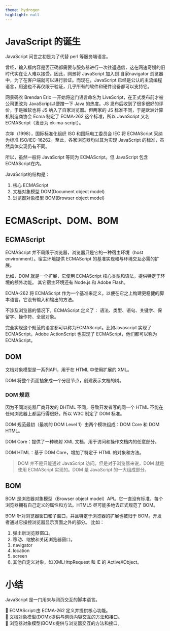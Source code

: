 ```yaml
---
theme: hydrogen
highlight: null
---
```


# JavaScript 的诞生

JavaScript 问世之初是为了代替 perl 等服务端语言。

曾经，输入框内容是否正确都需要与服务器进行一次往返通信，这在网速奇慢的旧时代实在让人难以接受。因此，网景将 JavaScript 加入到 自家navigator 浏览器中，为了在客户端就可以进行验证。而现在，JavaScript 已经是公认的主流编程语言，用途也不再仅限于验证，几乎所有的软件和硬件设备都可以支持它。

网景码农 Brendan Eric 一开始将这门语言命名为 LiveScript，在正式发布前才被公司更改为 JavaScript以便蹭一下 Java 的热度。JS 发布后收到了很多很好的评价，于是微软也将 JS 纳入了自家浏览器。但两家的 JS 标准不同，于是欧洲计算机制造商协会 Ecma 制定了 ECMA-262 这个标准，所以 JavaScript 又名 ECMAScript（发音为 ek-ma-script）。

次年（1998），国际标准化组织 ISO 和国际电工委员会 IEC 将 ECMAScript 采纳为标准 ISO/IEC-16262。至此，各家浏览器均以其为实现 JavaScript 的标准，虽然具体实现仍有不同。

所以，虽然一般将 JavaScript 等同为 ECMAScript。但 JavaScript 包含ECMAScript在内。

JavaScript的结构是：</br>
1. 核心 ECMAScript</br>
2. 文档对象模型 DOM(Document object model)</br>
3. 浏览器对象模型 BOM(Browser object model)

# ECMAScript、DOM、BOM

## ECMAScript

ECMAScript 并不局限于浏览器，浏览器只是它的一种宿主环境（host environment）。宿主环境提供 ECMAScript 的基准实现和与环境交互必需的扩展。

比如，DOM 就是一个扩展，它使用 ECMAScript 核心类型和语法，提供特定于环境的额外功能。
其它宿主环境还有 Node.js 和 Adobe Flash。

ECMA-262 将 ECMAScript 作为一个基准来定义，以便在它之上构建更稳健的脚本语言。它没有输入和输出的方法。

不涉及浏览器的情况下，ECMAScript 定义了：
语法、类型、语句、关键字、保留字、操作符、全局对象。

完全实现这个规范的语言都可以称为ECMAScript。比如Javascript 实现了 ECMAScript，Adobe ActionScript 也实现了 ECMAScript，他们都可以称为ECMAScript。

## DOM 

文档对象模型是一系列API，用于在 HTML 中使用扩展的 XML。

DOM 将整个页面抽象成一个分层节点，创建表示文档的树。

### DOM 规范
因为不同浏览器厂商开发的 DHTML 不同，导致开发者写的同一个 HTML 不能在任何浏览器上都运行得很好。所以 W3C 制定了 DOM 标准。

DOM 规范最初（最初的 DOM Level 1）由两个模块组成：DOM Core 和 DOM HTML。

DOM Core：提供了一种映射 XML 文档，用于访问和操作文档内的任意部分。

DOM HTML：基于 DOM Core，增加了特定于 HTML 的对象和方法。

> DOM 并不是只能通过 JavaScript 访问。但是对于浏览器来说，DOM 就是使用 ECMAScript 实现的。DOM 是 JavaScript 的一大组成部分。

## BOM

BOM 是浏览器对象模型（Browser object model）API。它一直没有标准，每个浏览器拥有自己定义的属性和方法。HTML5 尽可能多地去正式规范了 BOM。

BOM 针对浏览器窗口和子窗口，并且特定于浏览器的扩展也被归于 BOM。开发者通过它操控浏览器显示页面之外的部分。
比如：

1. 弹出新浏览器窗口。
2. 移动、缩放和关闭浏览器窗口。
3. navigator
4. location
5. screen
6. 其他自定义对象，如 XMLHttpRequest 和 IE 的 ActiveXObject。

# 小结

JavaScript 是一门用来与网页交互的脚本语言。

 ECMAScript:由 ECMA-262 定义并提供核心功能。</br>
 文档对象模型(DOM):提供与网页内容交互的方法和接口。</br>
 浏览器对象模型(BOM):提供与浏览器交互的方法和接口。


